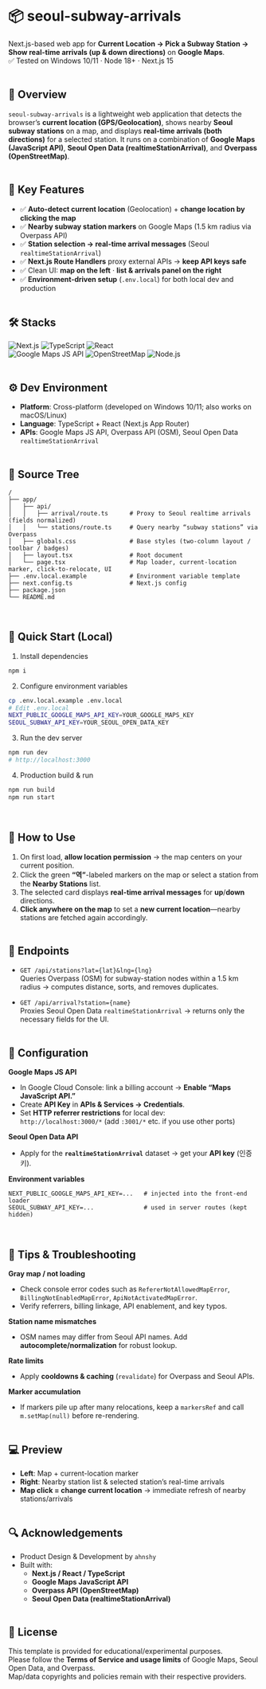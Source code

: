 # 📦 seoul-subway-arrivals
Next.js-based web app for **Current Location → Pick a Subway Station → Show real-time arrivals (up & down directions)** on **Google Maps**.<br/>
✅ Tested on Windows 10/11 · Node 18+ · Next.js 15<br/><br/>

## 📖 Overview
`seoul-subway-arrivals` is a lightweight web application that detects the browser’s **current location (GPS/Geolocation)**, shows nearby **Seoul subway stations** on a map, and displays **real-time arrivals (both directions)** for a selected station. It runs on a combination of **Google Maps (JavaScript API)**, **Seoul Open Data (realtimeStationArrival)**, and **Overpass (OpenStreetMap)**.<br/><br/>

## 🔑 Key Features
- ✅ **Auto-detect current location** (Geolocation) + **change location by clicking the map**
- ✅ **Nearby subway station markers** on Google Maps (1.5 km radius via Overpass API)
- ✅ **Station selection → real-time arrival messages** (Seoul `realtimeStationArrival`)
- ✅ **Next.js Route Handlers** proxy external APIs → **keep API keys safe**
- ✅ Clean UI: **map on the left** · **list & arrivals panel on the right**
- ✅ **Environment-driven setup** (`.env.local`) for both local dev and production<br/><br/>

## 🛠️ Stacks
![Next.js](https://img.shields.io/badge/Next.js-15-black?logo=next.js) ![TypeScript](https://img.shields.io/badge/TypeScript-5.x-3178C6?logo=typescript&logoColor=white) ![React](https://img.shields.io/badge/React-18-61DAFB?logo=react&logoColor=black)  
![Google Maps JS API](https://img.shields.io/badge/Google%20Maps-JS%20API-4285F4?logo=googlemaps&logoColor=white) ![OpenStreetMap](https://img.shields.io/badge/OpenStreetMap-Overpass-7EBC6F?logo=openstreetmap&logoColor=white) ![Node.js](https://img.shields.io/badge/Node-18%2B-339933?logo=node.js&logoColor=white)<br/><br/>

## ⚙️ Dev Environment
- **Platform**: Cross-platform (developed on Windows 10/11; also works on macOS/Linux)
- **Language**: TypeScript + React (Next.js App Router)
- **APIs**: Google Maps JS API, Overpass API (OSM), Seoul Open Data `realtimeStationArrival`<br/><br/>

## 📁 Source Tree
```
/
├── app/
│   ├── api/
│   │   ├── arrival/route.ts      # Proxy to Seoul realtime arrivals (fields normalized)
│   │   └── stations/route.ts     # Query nearby “subway stations” via Overpass
│   ├── globals.css               # Base styles (two-column layout / toolbar / badges)
│   ├── layout.tsx                # Root document
│   └── page.tsx                  # Map loader, current-location marker, click-to-relocate, UI
├── .env.local.example            # Environment variable template
├── next.config.ts                # Next.js config
├── package.json
└── README.md
```
<br/>

## 🧪 Quick Start (Local)
1) Install dependencies
```bash
npm i
```

2) Configure environment variables
```bash
cp .env.local.example .env.local
# Edit .env.local
NEXT_PUBLIC_GOOGLE_MAPS_API_KEY=YOUR_GOOGLE_MAPS_KEY
SEOUL_SUBWAY_API_KEY=YOUR_SEOUL_OPEN_DATA_KEY
```

3) Run the dev server
```bash
npm run dev
# http://localhost:3000
```

4) Production build & run
```bash
npm run build
npm run start
```
<br/>

## 🚀 How to Use
1. On first load, **allow location permission** → the map centers on your current position.  
2. Click the green **“역”**-labeled markers on the map or select a station from the **Nearby Stations** list.  
3. The selected card displays **real-time arrival messages** for **up**/**down** directions.  
4. **Click anywhere on the map** to set a **new current location**—nearby stations are fetched again accordingly.<br/><br/>

## 🔌 Endpoints
- `GET /api/stations?lat={lat}&lng={lng}`  
  Queries Overpass (OSM) for subway-station nodes within a 1.5 km radius → computes distance, sorts, and removes duplicates.

- `GET /api/arrival?station={name}`  
  Proxies Seoul Open Data `realtimeStationArrival` → returns only the necessary fields for the UI.<br/><br/>

## 🔧 Configuration
**Google Maps JS API**
- In Google Cloud Console: link a billing account → **Enable “Maps JavaScript API.”**
- Create **API Key** in **APIs & Services → Credentials**.
- Set **HTTP referrer restrictions** for local dev:  
  `http://localhost:3000/*` (add `:3001/*` etc. if you use other ports)

**Seoul Open Data API**
- Apply for the **`realtimeStationArrival`** dataset → get your **API key** (인증키).

**Environment variables**
```env
NEXT_PUBLIC_GOOGLE_MAPS_API_KEY=...   # injected into the front-end loader
SEOUL_SUBWAY_API_KEY=...              # used in server routes (kept hidden)
```
<br/>

## 🧭 Tips & Troubleshooting
**Gray map / not loading**
- Check console error codes such as `RefererNotAllowedMapError`, `BillingNotEnabledMapError`, `ApiNotActivatedMapError`.
- Verify referrers, billing linkage, API enablement, and key typos.

**Station name mismatches**
- OSM names may differ from Seoul API names. Add **autocomplete/normalization** for robust lookup.

**Rate limits**
- Apply **cooldowns & caching** (`revalidate`) for Overpass and Seoul APIs.

**Marker accumulation**
- If markers pile up after many relocations, keep a `markersRef` and call `m.setMap(null)` before re-rendering.<br/><br/>

## 💻 Preview
- **Left**: Map + current-location marker  
- **Right**: Nearby station list & selected station’s real-time arrivals  
- **Map click = change current location** → immediate refresh of nearby stations/arrivals<br/><br/>

## 🔍 Acknowledgements
- Product Design & Development by `ahnshy`  
- Built with:
  - **Next.js / React / TypeScript**
  - **Google Maps JavaScript API**
  - **Overpass API (OpenStreetMap)**
  - **Seoul Open Data (realtimeStationArrival)**<br/><br/>

## 📝 License
This template is provided for educational/experimental purposes.  
Please follow the **Terms of Service and usage limits** of Google Maps, Seoul Open Data, and Overpass.  
Map/data copyrights and policies remain with their respective providers.
